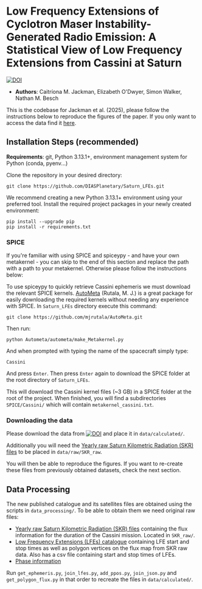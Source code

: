 #  Low Frequency Extensions of Cyclotron Maser Instability-Generated Radio Emission: A Statistical View of Low Frequency Extensions from Cassini at Saturn

[![DOI](https://zenodo.org/badge/DOI/10.5281/zenodo.15879094.svg)](https://doi.org/10.5281/zenodo.15879094)

- __Authors__: Caitríona M. Jackman, Elizabeth O'Dwyer, Simon Walker, Nathan M. Besch

This is the codebase for Jackman et al. (2025), please follow the instructions below to reproduce the figures of the paper. If you only want to access the data find it [here](https://doi.org/10.5281/zenodo.15879094). 

## Installation Steps (recommended)

__Requirements__: git, Python 3.13.1+, environment management system for Python (conda, pyenv...)

Clone the repository in your desired directory:

```
git clone https://github.com/DIASPlanetary/Saturn_LFEs.git
```
We recommend creating a new Python 3.13.1+ environment using your preferred tool. Install the required project packages in your newly created environment:
```
pip install --upgrade pip
pip install -r requirements.txt
```
### SPICE
If you're familiar with using SPICE and spiceypy - and have your own metakernel - you can skip to the end of this section and replace the path with a path to your metakernel. Otherwise please follow the instructions below:

To use spiceypy to quickly retrieve Cassini ephemeris we must download the relevant SPICE kernels. [AutoMeta](https://github.com/mjrutala/AutoMeta) (Rutala, M. J.) is a great package for easily downloading the required kernels without needing any experience with SPICE. In `Saturn_LFEs` directory execute this command:

```
git clone https://github.com/mjrutala/AutoMeta.git
```

Then run:

```
python Autometa/autometa/make_Metakernel.py
```
And when prompted with typing the name of the spacecraft simply type:
```
Cassini
```
And press `Enter`. Then press `Enter` again to download the SPICE folder at the root directory of `Saturn_LFEs`.

This will download the Cassini kernel files (~3 GB) in a SPICE folder at the root of the project. When finished, you will find a subdirectories `SPICE/Cassini/` which will contain `metakernel_cassini.txt`.

### Downloading the data

Please download the data from [![DOI](https://zenodo.org/badge/DOI/10.5281/zenodo.15879094.svg)](https://doi.org/10.5281/zenodo.15879094) and place it in `data/calculated/`.

Additionally you will need the [Yearly raw Saturn Kilometric Radiation (SKR) files](https://doi.org/10.25935/zkxb-6c84) to be placed in `data/raw/SKR_raw`.

You will then be able to reproduce the figures. If you want to re-create these files from previously obtained datasets, check the next section.

## Data Processing

The new published catalogue and its satellites files are obtained using the scripts in `data_processing/`. To be able to obtain them we need original raw files:

- [Yearly raw Saturn Kilometric Radiation (SKR) files](https://doi.org/10.25935/zkxb-6c84) containing the flux information for the duration of the Cassini mission. Located in `SKR_raw/`.
- [Low Frequency Extensions (LFEs) catalogue](https://doi.org/10.5281/zenodo.8075624) containing LFE start and stop times as well as polygon vertices on the flux map from SKR raw data. Also has a csv file containing start and stop times of LFEs.
- [Phase information](https://figshare.le.ac.uk/articles/dataset/PPO_phases_2004-2017/10201442)

Run `get_ephemeris.py`, `join_lfes.py`, `add_ppos.py`, `join_json.py` and `get_polygon_flux.py` in that order to recreate the files in `data/calculated/`.